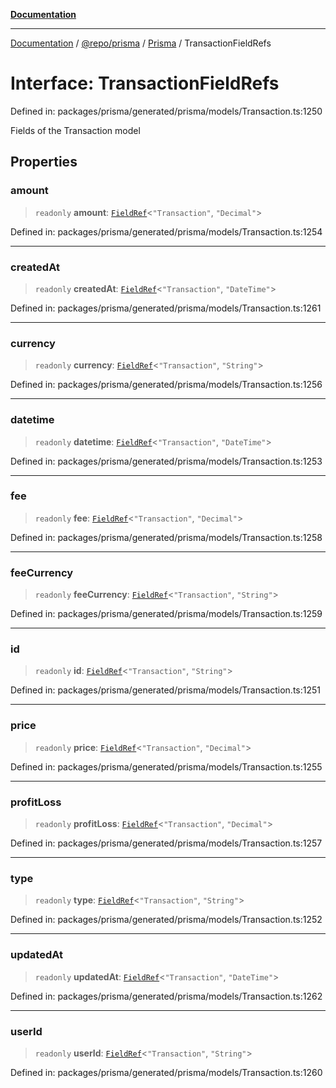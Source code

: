 [**Documentation**](../../../../../README.md)

***

[Documentation](../../../../../README.md) / [@repo/prisma](../../../README.md) / [Prisma](../README.md) / TransactionFieldRefs

# Interface: TransactionFieldRefs

Defined in: packages/prisma/generated/prisma/models/Transaction.ts:1250

Fields of the Transaction model

## Properties

### amount

> `readonly` **amount**: [`FieldRef`](../type-aliases/FieldRef.md)\<`"Transaction"`, `"Decimal"`\>

Defined in: packages/prisma/generated/prisma/models/Transaction.ts:1254

***

### createdAt

> `readonly` **createdAt**: [`FieldRef`](../type-aliases/FieldRef.md)\<`"Transaction"`, `"DateTime"`\>

Defined in: packages/prisma/generated/prisma/models/Transaction.ts:1261

***

### currency

> `readonly` **currency**: [`FieldRef`](../type-aliases/FieldRef.md)\<`"Transaction"`, `"String"`\>

Defined in: packages/prisma/generated/prisma/models/Transaction.ts:1256

***

### datetime

> `readonly` **datetime**: [`FieldRef`](../type-aliases/FieldRef.md)\<`"Transaction"`, `"DateTime"`\>

Defined in: packages/prisma/generated/prisma/models/Transaction.ts:1253

***

### fee

> `readonly` **fee**: [`FieldRef`](../type-aliases/FieldRef.md)\<`"Transaction"`, `"Decimal"`\>

Defined in: packages/prisma/generated/prisma/models/Transaction.ts:1258

***

### feeCurrency

> `readonly` **feeCurrency**: [`FieldRef`](../type-aliases/FieldRef.md)\<`"Transaction"`, `"String"`\>

Defined in: packages/prisma/generated/prisma/models/Transaction.ts:1259

***

### id

> `readonly` **id**: [`FieldRef`](../type-aliases/FieldRef.md)\<`"Transaction"`, `"String"`\>

Defined in: packages/prisma/generated/prisma/models/Transaction.ts:1251

***

### price

> `readonly` **price**: [`FieldRef`](../type-aliases/FieldRef.md)\<`"Transaction"`, `"Decimal"`\>

Defined in: packages/prisma/generated/prisma/models/Transaction.ts:1255

***

### profitLoss

> `readonly` **profitLoss**: [`FieldRef`](../type-aliases/FieldRef.md)\<`"Transaction"`, `"Decimal"`\>

Defined in: packages/prisma/generated/prisma/models/Transaction.ts:1257

***

### type

> `readonly` **type**: [`FieldRef`](../type-aliases/FieldRef.md)\<`"Transaction"`, `"String"`\>

Defined in: packages/prisma/generated/prisma/models/Transaction.ts:1252

***

### updatedAt

> `readonly` **updatedAt**: [`FieldRef`](../type-aliases/FieldRef.md)\<`"Transaction"`, `"DateTime"`\>

Defined in: packages/prisma/generated/prisma/models/Transaction.ts:1262

***

### userId

> `readonly` **userId**: [`FieldRef`](../type-aliases/FieldRef.md)\<`"Transaction"`, `"String"`\>

Defined in: packages/prisma/generated/prisma/models/Transaction.ts:1260
